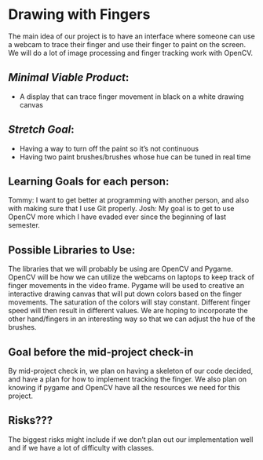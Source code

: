 # Drawing with Fingers
The main idea of our project is to have an interface where someone can use a webcam to trace their finger and use their finger to paint on the screen. We will do a lot of image processing and finger tracking work with OpenCV.

## _Minimal Viable Product_:
* A display that can trace finger movement in black on a white drawing canvas
## _Stretch Goal_: 
* Having a way to turn off the paint so it’s not continuous
* Having two paint brushes/brushes whose hue can be tuned in real time

## Learning Goals for each person:
Tommy: I want to get better at programming with another person, and also with making sure that I use Git properly.
Josh: My goal is to get to use OpenCV more which I have evaded ever since the beginning of last semester.

## Possible Libraries to Use:
The libraries that we will probably be using are OpenCV and Pygame. OpenCV will be how we can utilize the webcams on laptops to keep track of finger movements in the video frame. Pygame will be used to creative an interactive drawing canvas that will put down colors based on the finger movements. The saturation of the colors will stay constant. Different finger speed will then result in different values. We are hoping to incorporate the other hand/fingers in an interesting way so that we can adjust the hue of the brushes.

## Goal before the mid-project check-in
By mid-project check in, we plan on having a skeleton of our code decided, and have a plan for how to implement tracking the finger. We also plan on knowing if pygame and OpenCV have all the resources we need for this project.

## Risks???
The biggest risks might include if we don’t plan out our implementation well and if we have a lot of difficulty with classes. 
